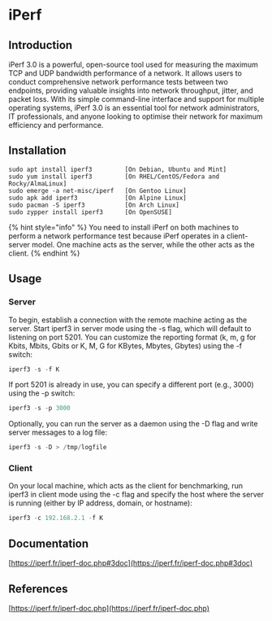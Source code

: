 # iPerf

## Introduction <a href="#introduction" id="introduction"></a>

iPerf 3.0 is a powerful, open-source tool used for measuring the maximum TCP and UDP bandwidth performance of a network. It allows users to conduct comprehensive network performance tests between two endpoints, providing valuable insights into network throughput, jitter, and packet loss. With its simple command-line interface and support for multiple operating systems, iPerf 3.0 is an essential tool for network administrators, IT professionals, and anyone looking to optimise their network for maximum efficiency and performance.

## Installation <a href="#installation" id="installation"></a>

```
sudo apt install iperf3         [On Debian, Ubuntu and Mint]
sudo yum install iperf3         [On RHEL/CentOS/Fedora and Rocky/AlmaLinux]
sudo emerge -a net-misc/iperf   [On Gentoo Linux]
sudo apk add iperf3             [On Alpine Linux]
sudo pacman -S iperf3           [On Arch Linux]
sudo zypper install iperf3      [On OpenSUSE]
```

{% hint style="info" %}
You need to install iPerf on both machines to perform a network performance test because iPerf operates in a client-server model. One machine acts as the server, while the other acts as the client.
{% endhint %}

## Usage <a href="#usage" id="usage"></a>

### Server <a href="#server" id="server"></a>

To begin, establish a connection with the remote machine acting as the server. Start iperf3 in server mode using the -s flag, which will default to listening on port 5201. You can customize the reporting format (k, m, g for Kbits, Mbits, Gbits or K, M, G for KBytes, Mbytes, Gbytes) using the -f switch:

```powershell
iperf3 -s -f K
```

If port 5201 is already in use, you can specify a different port (e.g., 3000) using the -p switch:

```powershell
iperf3 -s -p 3000
```

Optionally, you can run the server as a daemon using the -D flag and write server messages to a log file:

```powershell
iperf3 -s -D > /tmp/logfile
```

### Client <a href="#client" id="client"></a>

On your local machine, which acts as the client for benchmarking, run iperf3 in client mode using the -c flag and specify the host where the server is running (either by IP address, domain, or hostname):

```powershell
iperf3 -c 192.168.2.1 -f K
```

## Documentation <a href="#documentation" id="documentation"></a>

[https://iperf.fr/iperf-doc.php#3doc](https://iperf.fr/iperf-doc.php#3doc)

## References <a href="#references" id="references"></a>

[https://iperf.fr/iperf-doc.php](https://iperf.fr/iperf-doc.php)

